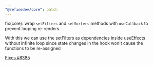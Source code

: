 ```yaml
---
"@refinedev/core": patch
---
```


fix(core): wrap `setFilters` and `setSorters` methods with `useCallback` to prevent looping re-renders

With this we can use the setFilters as dependencies inside useEffects without infinite loop since state changes in the hook won't cause the functions to be re-assigned

[Fixes #6385](https://github.com/refinedev/refine/issues/6385)
